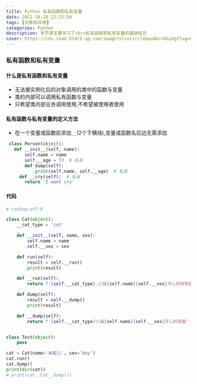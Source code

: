 ```yaml
---
title: Python 私有函数和私有变量
date: 2021-10-28 22:23:54
tags: [对象和异常]
categories: Python
description: 本节课主要学习了<br>私有函数和私有变量的基础知识
cover: https://cdn.read.html5.qq.com/image?src=circle&q=0&r=0&imgflag=0&cdn_cache=1800&w=0&h=0&imageUrl=https://learnonly-7.oss-cn-qingdao.aliyuncs.com/2021-10-28/2.jpg
---
```


### 私有函数和私有变量

#### 什么是私有函数和私有变量

- 无法被实例化后的对象调用的类中的函数与变量
- 类的内部可以调用私有函数与变量
- 只希望类内部业务调用使用,不希望被使用者使用

#### 私有函数与私有变量的定义方法

- 在一个变量或函数前添加`__`(2个下横线),变量或函数名后边无需添加

 ```python
  class Person(object):
  	def __init__(self, name):
  		self.name = name
  		self.__age = 33  # 私有
     	def dump(self):
     		print(self.name, self.__age)  # 私有
      def __cry(self):  # 私有
      	return 'I want cry'
 ```

  

#### 代码

```python
# coding:utf-8

class Cat(object):
    __cat_type = 'cat'

    def __init__(self, name, sex):
        self.name = name
        self.__sex = sex

    def run(self):
        result = self.__run()
        print(result)

    def __run(self):
        return f'{self.__cat_type},小猫{self.name}{self.__sex}开心的奔跑着'

    def dump(self):
        result = self.__dump()
        print(result)

    def __dump(self):
        return f'{self.__cat_type}小猫{self.name}{self.__sex}开心的跳着'


class Test(object):
    pass

cat = Cat(name='米粒儿', sex='boy')
cat.run()
cat.dump()
print(dir(cat))
# print(cat._Cat__dump())
```

